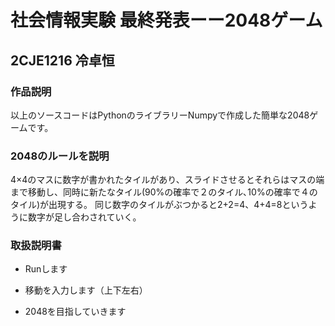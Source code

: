 # 社会情報実験 最終発表ーー2048ゲーム
## 2CJE1216 冷卓恒

### 作品説明
以上のソースコードはPythonのライブラリーNumpyで作成した簡単な2048ゲームです。

### 2048のルールを説明
4×4のマスに数字が書かれたタイルがあり、スライドさせるとそれらはマスの端まで移動し、同時に新たなタイル(90%の確率で２のタイル､10%の確率で４のタイル)が出現する。 同じ数字のタイルがぶつかると2+2=4、4+4=8というように数字が足し合わされていく。

### 取扱説明書
- Runします
* 移動を入力します（上下左右）
+ 2048を目指していきます

